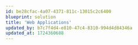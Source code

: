 ```yaml
---
id: be28cfac-4a07-4371-811c-13015c2c6400
blueprint: solution
title: 'Web Applications'
updated_by: b7c7f4d4-e810-47c4-8310-994d4d84346a
updated_at: 1724360688
---
```


